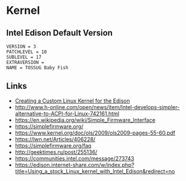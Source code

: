 Kernel
==

## Intel Edison Default Version

    VERSION = 3
    PATCHLEVEL = 10
    SUBLEVEL = 17
    EXTRAVERSION =
    NAME = TOSSUG Baby Fish

## Links

- [Creating a Custom Linux Kernel for the Edison](http://shawnhymel.com/585/creating-a-custom-linux-kernel-for-the-edison/)
- http://www.h-online.com/open/news/item/Intel-develops-simpler-alternative-to-ACPI-for-Linux-742161.html    
- https://en.wikipedia.org/wiki/Simple_Firmware_Interface
- https://simplefirmware.org/
- https://www.kernel.org/doc/ols/2009/ols2009-pages-55-60.pdf
- https://lwn.net/Articles/406228/
- https://simplefirmware.org/faq
- http://geektimes.ru/post/255136/
- https://communities.intel.com/message/273743
- https://edison.internet-share.com/w/index.php?title=Using_a_stock_Linux_kernel_with_Intel_Edison&redirect=no
